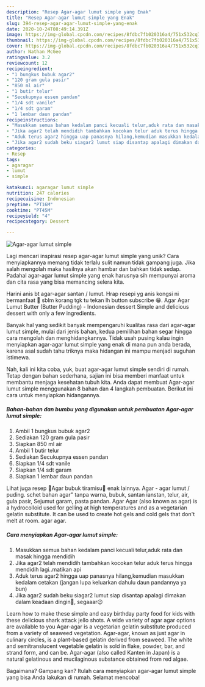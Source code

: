 ```yaml
---
description: "Resep Agar-agar lumut simple yang Enak"
title: "Resep Agar-agar lumut simple yang Enak"
slug: 394-resep-agar-agar-lumut-simple-yang-enak
date: 2020-10-24T08:49:14.391Z
image: https://img-global.cpcdn.com/recipes/8fdbc7fb020316a4/751x532cq70/agar-agar-lumut-simple-foto-resep-utama.jpg
thumbnail: https://img-global.cpcdn.com/recipes/8fdbc7fb020316a4/751x532cq70/agar-agar-lumut-simple-foto-resep-utama.jpg
cover: https://img-global.cpcdn.com/recipes/8fdbc7fb020316a4/751x532cq70/agar-agar-lumut-simple-foto-resep-utama.jpg
author: Nathan McGee
ratingvalue: 3.2
reviewcount: 12
recipeingredient:
- "1 bungkus bubuk agar2"
- "120 gram gula pasir"
- "850 ml air"
- "1 butir telur"
- "Secukupnya essen pandan"
- "1/4 sdt vanile"
- "1/4 sdt garam"
- "1 lembar daun pandan"
recipeinstructions:
- "Masukkan semua bahan kedalam panci kecuali telur,aduk rata dan masak hingga mendidih"
- "Jika agar2 telah mendidih tambahkan kocokan telur aduk terus hingga mendidih lagi..matikan api"
- "Aduk terus agar2 hingga uap panasnya hilang,kemudian masukkan kedalam cetakan (jangan lupa keluarkan dahulu daun pandannya ya bun)"
- "Jika agar2 sudah beku siagar2 lumut siap disantap apalagi dimakan dalam keadaan dingin🍴, segaaar😉"
categories:
- Resep
tags:
- agaragar
- lumut
- simple

katakunci: agaragar lumut simple 
nutrition: 247 calories
recipecuisine: Indonesian
preptime: "PT16M"
cooktime: "PT45M"
recipeyield: "4"
recipecategory: Dessert

---
```



![Agar-agar lumut simple](https://img-global.cpcdn.com/recipes/8fdbc7fb020316a4/751x532cq70/agar-agar-lumut-simple-foto-resep-utama.jpg)

Lagi mencari inspirasi resep agar-agar lumut simple yang unik? Cara menyiapkannya memang tidak terlalu sulit namun tidak gampang juga. Jika salah mengolah maka hasilnya akan hambar dan bahkan tidak sedap. Padahal agar-agar lumut simple yang enak harusnya sih mempunyai aroma dan cita rasa yang bisa memancing selera kita.

Harini anis bt agar-agar santan / lumut. Hrap resepi yg anis kongsi ni bermanfaat 🤗 sblm korang tgk tu tekan lh button subscribe 😁. Agar Agar Lumut Butter (Butter Pudding) - Indonesian dessert Simple and delicious dessert with only a few ingredients.

Banyak hal yang sedikit banyak mempengaruhi kualitas rasa dari agar-agar lumut simple, mulai dari jenis bahan, kedua pemilihan bahan segar hingga cara mengolah dan menghidangkannya. Tidak usah pusing kalau ingin menyiapkan agar-agar lumut simple yang enak di mana pun anda berada, karena asal sudah tahu triknya maka hidangan ini mampu menjadi suguhan istimewa.


Nah, kali ini kita coba, yuk, buat agar-agar lumut simple sendiri di rumah. Tetap dengan bahan sederhana, sajian ini bisa memberi manfaat untuk membantu menjaga kesehatan tubuh kita. Anda dapat membuat Agar-agar lumut simple menggunakan 8 bahan dan 4 langkah pembuatan. Berikut ini cara untuk menyiapkan hidangannya.

<!--inarticleads1-->

##### Bahan-bahan dan bumbu yang digunakan untuk pembuatan Agar-agar lumut simple:

1. Ambil 1 bungkus bubuk agar2
1. Sediakan 120 gram gula pasir
1. Siapkan 850 ml air
1. Ambil 1 butir telur
1. Sediakan Secukupnya essen pandan
1. Siapkan 1/4 sdt vanile
1. Siapkan 1/4 sdt garam
1. Siapkan 1 lembar daun pandan


Lihat juga resep 🦋Agar bubuk tiramisu🍨 enak lainnya. Agar - agar lumut / puding. schet bahan agar&#34; tanpa warna, bubuk, santan ianstan, telur, air, gula pasir, Sejumut garam, pasta pandan. Agar Agar (also known as agar) is a hydrocolloid used for gelling at high temperatures and as a vegetarian gelatin substitute. It can be used to create hot gels and cold gels that don&#39;t melt at room. agar agar. 

<!--inarticleads2-->

##### Cara menyiapkan Agar-agar lumut simple:

1. Masukkan semua bahan kedalam panci kecuali telur,aduk rata dan masak hingga mendidih
1. Jika agar2 telah mendidih tambahkan kocokan telur aduk terus hingga mendidih lagi..matikan api
1. Aduk terus agar2 hingga uap panasnya hilang,kemudian masukkan kedalam cetakan (jangan lupa keluarkan dahulu daun pandannya ya bun)
1. Jika agar2 sudah beku siagar2 lumut siap disantap apalagi dimakan dalam keadaan dingin🍴, segaaar😉


Learn how to make these simple and easy birthday party food for kids with these delicious shark attack jello shots. A wide variety of agar agar options are available to you Agar-agar is a vegetarian gelatin substitute produced from a variety of seaweed vegetation. Agar-agar, known as just agar in culinary circles, is a plant-based gelatin derived from seaweed. The white and semitranslucent vegetable gelatin is sold in flake, powder, bar, and strand form, and can be. Agar-agar (also called Kanten in Japan) is a natural gelatinous and mucilaginous substance obtained from red algae. 

Bagaimana? Gampang kan? Itulah cara menyiapkan agar-agar lumut simple yang bisa Anda lakukan di rumah. Selamat mencoba!
